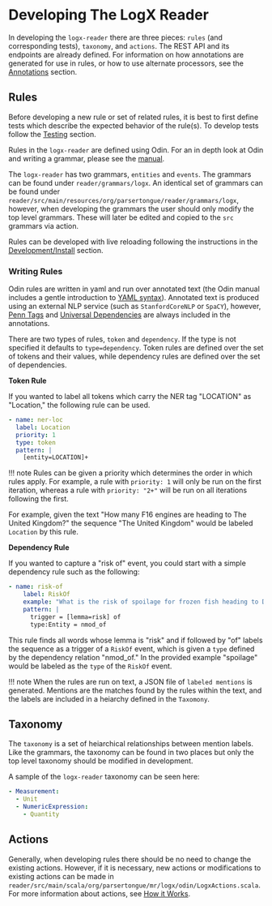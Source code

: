 # Developing The LogX Reader

In developing the `logx-reader` there are three pieces: `rules` (and corresponding tests), `taxonomy`, and `actions`. The REST API and its endpoints are already defined. For information on how annotations are generated for use in rules, or how to use alternate processors, see the [Annotations](./annotations.md) section.

## Rules

Before developing a new rule or set of related rules, it is best to first define tests which describe the expected behavior of the rule(s). To develop tests follow the [Testing](./test.md) section.

Rules in the `logx-reader` are defined using Odin. For an in depth look at Odin and writing a grammar, please see the [manual](https://arxiv.org/pdf/1509.07513.pdf).

The `logx-reader` has two grammars, `entities` and `events`. The grammars can be found under `reader/grammars/logx`. An identical set of grammars can be found under `reader/src/main/resources/org/parsertongue/reader/grammars/logx`, however, when developing the grammars the user should only modify the top level grammars. These will later be edited and copied to the `src` grammars via action.

Rules can be developed with live reloading following the instructions in the [Development/Install](./install.md) section.

### Writing Rules

Odin rules are written in yaml and run over annotated text (the Odin manual includes a gentle introduction to [YAML syntax](https://arxiv.org/pdf/1509.07513.pdf#subsection.4.1)). Annotated text is produced using an external NLP service (such as `StanfordCoreNLP` or `SpaCY`), however, [Penn Tags](https://www.ling.upenn.edu/courses/Fall_2003/ling001/penn_treebank_pos.html) and [Universal Dependencies](https://universaldependencies.org/) are always included in the annotations.

There are two types of rules, `token` and `dependency`. If the type is not specified it defaults to `type=dependency`. Token rules are defined over the set of tokens and their values, while dependency rules are defined over the set of dependencies.

**Token Rule**

If you wanted to label all tokens which carry the NER tag "LOCATION" as "Location," the following rule can be used.

```yaml
- name: ner-loc
  label: Location
  priority: 1
  type: token
  pattern: |
    [entity=LOCATION]+
```

!!! note
    Rules can be given a priority which determines the order in which rules apply. For example, a rule with `priority: 1` will only be run on the first iteration, whereas a rule with `priority: "2+"` will be run on all iterations following the first.

For example, given the text "How many F16 engines are heading to The United Kingdom?" the sequence "The United Kingdom" would be labeled `Location` by this rule.

**Dependency Rule**

If you wanted to capture a "risk of" event, you could start with a simple dependency rule such as the following:

```yaml
- name: risk-of
    label: RiskOf
    example: "What is the risk of spoilage for frozen fish heading to Dubai on August 24th 2020?"
    pattern: |
      trigger = [lemma=risk] of
      type:Entity = nmod_of
```

This rule finds all words whose lemma is "risk" and if followed by "of" labels the sequence as a trigger of a `RiskOf` event, which is given a `type` defined by the dependency relation "nmod_of." In the provided example "spoilage" would be labeled as the `type` of the `RiskOf` event.

!!! note
    When the rules are run on text, a JSON file of `labeled mentions` is generated. Mentions are the matches found by the rules within the text, and the labels are included in a heiarchy defined in the `Taxomony`.

## Taxonomy

The `taxonomy` is a set of heiarchical relationships between mention labels. Like the grammars, the taxonomy can be found in two places but only the top level taxonomy should be modified in development.

A sample of the `logx-reader` taxonomy can be seen here:

```yaml
- Measurement:
  - Unit
  - NumericExpression:
    - Quantity
```

## Actions

Generally, when developing rules there should be no need to change the existing actions. However, if it is necessary, new actions or modifications to existing actions can be made in `reader/src/main/scala/org/parsertongue/mr/logx/odin/LogxActions.scala`. For more information about actions, see [How it Works](./howitworks.md).
